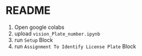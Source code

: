 # README

1. Open google colabs
2. upload `vision_Plate_number.ipynb`
3. run `Setup` Block
4. run `Assignment To Identify License Plate` Block
